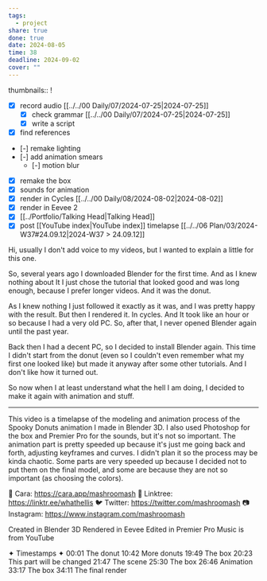 ```yaml
---
tags:
  - project
share: true
done: true
date: 2024-08-05
time: 38
deadline: 2024-09-02
cover: ""
---
```

thumbnails:: !
- [x] record audio [[../../00 Daily/07/2024-07-25|2024-07-25]]
	- [x] check grammar [[../../00 Daily/07/2024-07-25|2024-07-25]]
	- [x] write a script
- [x] find references
- [-] remake lighting
- [-] add animation smears
	- [-] motion blur
- [x] remake the box
- [x] sounds for animation
- [x] render in Cycles [[../../00 Daily/08/2024-08-02|2024-08-02]]
- [x] render in Eevee 2
- [x] [[../Portfolio/Talking Head|Talking Head]] 
- [x] post [[YouTube index|YouTube index]] timelapse [[../../06 Plan/03/2024-W37#24.09.12|2024-W37 > 24.09.12]]

Hi, usually I don't add voice to my videos, but I wanted to explain a little for this one.

So, several years ago I downloaded Blender for the first time. And as I knew nothing about It I just chose the tutorial that looked good and was long enough, because I prefer longer videos. And it was the donut. 

As I knew nothing I just followed it exactly as it was, and I was pretty happy with the result. But then I rendered it. In cycles. And It took like an hour or so because I had a very old PC. So, after that, I never opened Blender again until the past year.

Back then I had a decent PC, so I decided to install Blender again. This time I didn't start from the donut (even so I couldn't even remember what my first one looked like) but made it anyway after some other tutorials. And I don't like how it turned out.

So now when I at least understand what the hell I am doing, I decided to make it again with animation and stuff.

---

This video is a timelapse of the modeling and animation process of the Spooky Donuts animation I made in Blender 3D. I also used Photoshop for the box and Premier Pro for the sounds, but it's not so important.
The animation part is pretty speeded up because it's just me going back and forth, adjusting keyframes and curves. I didn't plan it so the process may be kinda chaotic.
Some parts are very speeded up because I decided not to put them on the final model, and some are because they are not so important (as choosing the colors).

💖 Cara: https://cara.app/mashroomash
🌱 Linktree: https://linktr.ee/whathellis
🐦 Twitter: https://twitter.com/mashroomash
📷 Instagram: https://www.instagram.com/mashroomash

Created in Blender 3D
Rendered in Eevee
Edited in Premier Pro
Music is from YouTube 

✦ Timestamps ✦
00:01 The donut
10:42 More donuts
19:49 The box
20:23 This part will be changed 
21:47 The scene
25:30 The box
26:46 Animation
33:17 The box
34:11 The final render
